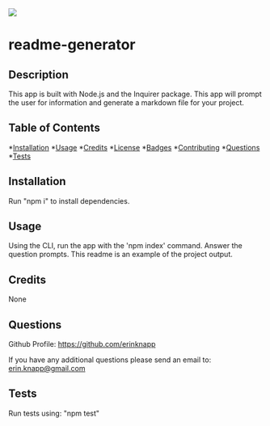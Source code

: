 
  <img src="https://img.shields.io/badge/License-MIT-blue">

  # readme-generator

  ## Description

  This app is built with Node.js and the Inquirer package. This app will prompt the user for information and generate a markdown file for your project.

  ## Table of Contents

  *[Installation](#installation)
  *[Usage](#usage)
  *[Credits](#credits)
  *[License](#license)
  *[Badges](#badges)
  *[Contributing](#constributing)
  *[Questions](#questions)
  *[Tests](#tests)

  ## Installation

  Run "npm i" to install dependencies.

  ## Usage

  Using the CLI, run the app with the 'npm index' command. Answer the question prompts. This readme is an example of the project output.

  ## Credits

  None

  ## Questions

  Github Profile: https://github.com/erinknapp

  If you have any additional questions please send an email to: <erin.knapp@gmail.com>

  ## Tests

  Run tests using: "npm test"  